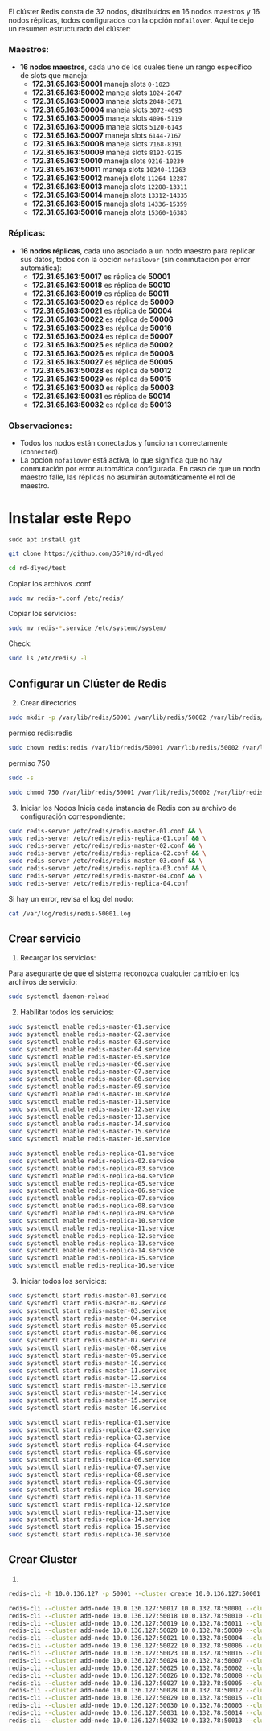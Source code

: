 El clúster Redis consta de 32 nodos, distribuidos en 16 nodos maestros y 16 nodos réplicas, todos configurados con la opción `nofailover`. Aquí te dejo un resumen estructurado del clúster:

### Maestros:
- **16 nodos maestros**, cada uno de los cuales tiene un rango específico de slots que maneja:
  - **172.31.65.163:50001** maneja slots `0-1023`
  - **172.31.65.163:50002** maneja slots `1024-2047`
  - **172.31.65.163:50003** maneja slots `2048-3071`
  - **172.31.65.163:50004** maneja slots `3072-4095`
  - **172.31.65.163:50005** maneja slots `4096-5119`
  - **172.31.65.163:50006** maneja slots `5120-6143`
  - **172.31.65.163:50007** maneja slots `6144-7167`
  - **172.31.65.163:50008** maneja slots `7168-8191`
  - **172.31.65.163:50009** maneja slots `8192-9215`
  - **172.31.65.163:50010** maneja slots `9216-10239`
  - **172.31.65.163:50011** maneja slots `10240-11263`
  - **172.31.65.163:50012** maneja slots `11264-12287`
  - **172.31.65.163:50013** maneja slots `12288-13311`
  - **172.31.65.163:50014** maneja slots `13312-14335`
  - **172.31.65.163:50015** maneja slots `14336-15359`
  - **172.31.65.163:50016** maneja slots `15360-16383`

### Réplicas:
- **16 nodos réplicas**, cada uno asociado a un nodo maestro para replicar sus datos, todos con la opción `nofailover` (sin conmutación por error automática):
  - **172.31.65.163:50017** es réplica de **50001**
  - **172.31.65.163:50018** es réplica de **50010**
  - **172.31.65.163:50019** es réplica de **50011**
  - **172.31.65.163:50020** es réplica de **50009**
  - **172.31.65.163:50021** es réplica de **50004**
  - **172.31.65.163:50022** es réplica de **50006**
  - **172.31.65.163:50023** es réplica de **50016**
  - **172.31.65.163:50024** es réplica de **50007**
  - **172.31.65.163:50025** es réplica de **50002**
  - **172.31.65.163:50026** es réplica de **50008**
  - **172.31.65.163:50027** es réplica de **50005**
  - **172.31.65.163:50028** es réplica de **50012**
  - **172.31.65.163:50029** es réplica de **50015**
  - **172.31.65.163:50030** es réplica de **50003**
  - **172.31.65.163:50031** es réplica de **50014**
  - **172.31.65.163:50032** es réplica de **50013**

### Observaciones:
- Todos los nodos están conectados y funcionan correctamente (`connected`).
- La opción `nofailover` está activa, lo que significa que no hay conmutación por error automática configurada. En caso de que un nodo maestro falle, las réplicas no asumirán automáticamente el rol de maestro.



# Instalar este Repo

```
sudo apt install git
```


```bash
git clone https://github.com/35P10/rd-dlyed
```

```bash
cd rd-dlyed/test
```

Copiar los archivos .conf

```bash
sudo mv redis-*.conf /etc/redis/
```

Copiar los servicios:
```bash
sudo mv redis-*.service /etc/systemd/system/
```

Check:
```bash
sudo ls /etc/redis/ -l
```

## Configurar un Clúster de Redis


2. Crear directorios
```bash
sudo mkdir -p /var/lib/redis/50001 /var/lib/redis/50002 /var/lib/redis/50003 /var/lib/redis/50004 /var/lib/redis/50005 /var/lib/redis/50006 /var/lib/redis/50007 /var/lib/redis/50008 /var/lib/redis/50009 /var/lib/redis/50010 /var/lib/redis/50011 /var/lib/redis/50012 /var/lib/redis/50013 /var/lib/redis/50014 /var/lib/redis/50015 /var/lib/redis/50016 /var/lib/redis/50017 /var/lib/redis/50018 /var/lib/redis/50019 /var/lib/redis/50020 /var/lib/redis/50021 /var/lib/redis/50022 /var/lib/redis/50023 /var/lib/redis/50024 /var/lib/redis/50025 /var/lib/redis/50026 /var/lib/redis/50027 /var/lib/redis/50028 /var/lib/redis/50029 /var/lib/redis/50030 /var/lib/redis/50031 /var/lib/redis/50032

```
permiso redis:redis
```bash
sudo chown redis:redis /var/lib/redis/50001 /var/lib/redis/50002 /var/lib/redis/50003 /var/lib/redis/50004 /var/lib/redis/50005 /var/lib/redis/50006 /var/lib/redis/50007 /var/lib/redis/50008 /var/lib/redis/50009 /var/lib/redis/50010 /var/lib/redis/50011 /var/lib/redis/50012 /var/lib/redis/50013 /var/lib/redis/50014 /var/lib/redis/50015 /var/lib/redis/50016 /var/lib/redis/50017 /var/lib/redis/50018 /var/lib/redis/50019 /var/lib/redis/50020 /var/lib/redis/50021 /var/lib/redis/50022 /var/lib/redis/50023 /var/lib/redis/50024 /var/lib/redis/50025 /var/lib/redis/50026 /var/lib/redis/50027 /var/lib/redis/50028 /var/lib/redis/50029 /var/lib/redis/50030 /var/lib/redis/50031 /var/lib/redis/50032
```
permiso 750
```bash
sudo -s
```

```bash
sudo chmod 750 /var/lib/redis/50001 /var/lib/redis/50002 /var/lib/redis/50003 /var/lib/redis/50004 /var/lib/redis/50005 /var/lib/redis/50006 /var/lib/redis/50007 /var/lib/redis/50008 /var/lib/redis/50009 /var/lib/redis/50010 /var/lib/redis/50011 /var/lib/redis/50012 /var/lib/redis/50013 /var/lib/redis/50014 /var/lib/redis/50015 /var/lib/redis/50016 /var/lib/redis/50017 /var/lib/redis/50018 /var/lib/redis/50019 /var/lib/redis/50020 /var/lib/redis/50021 /var/lib/redis/50022 /var/lib/redis/50023 /var/lib/redis/50024 /var/lib/redis/50025 /var/lib/redis/50026 /var/lib/redis/50027 /var/lib/redis/50028 /var/lib/redis/50029 /var/lib/redis/50030 /var/lib/redis/50031 /var/lib/redis/50032
```

3. Iniciar los Nodos
   Inicia cada instancia de Redis con su archivo de configuración correspondiente:

```bash
sudo redis-server /etc/redis/redis-master-01.conf && \
sudo redis-server /etc/redis/redis-replica-01.conf && \
sudo redis-server /etc/redis/redis-master-02.conf && \
sudo redis-server /etc/redis/redis-replica-02.conf && \
sudo redis-server /etc/redis/redis-master-03.conf && \
sudo redis-server /etc/redis/redis-replica-03.conf && \
sudo redis-server /etc/redis/redis-master-04.conf && \
sudo redis-server /etc/redis/redis-replica-04.conf
```

Si hay un error, revisa el log del nodo:
```bash
cat /var/log/redis/redis-50001.log
```


## Crear servicio 

1. Recargar los servicios:

Para asegurarte de que el sistema reconozca cualquier cambio en los archivos de servicio:

```bash
sudo systemctl daemon-reload
```

2. Habilitar todos los servicios:

```bash
sudo systemctl enable redis-master-01.service
sudo systemctl enable redis-master-02.service
sudo systemctl enable redis-master-03.service
sudo systemctl enable redis-master-04.service
sudo systemctl enable redis-master-05.service
sudo systemctl enable redis-master-06.service
sudo systemctl enable redis-master-07.service
sudo systemctl enable redis-master-08.service
sudo systemctl enable redis-master-09.service
sudo systemctl enable redis-master-10.service
sudo systemctl enable redis-master-11.service
sudo systemctl enable redis-master-12.service
sudo systemctl enable redis-master-13.service
sudo systemctl enable redis-master-14.service
sudo systemctl enable redis-master-15.service
sudo systemctl enable redis-master-16.service

sudo systemctl enable redis-replica-01.service
sudo systemctl enable redis-replica-02.service
sudo systemctl enable redis-replica-03.service
sudo systemctl enable redis-replica-04.service
sudo systemctl enable redis-replica-05.service
sudo systemctl enable redis-replica-06.service
sudo systemctl enable redis-replica-07.service
sudo systemctl enable redis-replica-08.service
sudo systemctl enable redis-replica-09.service
sudo systemctl enable redis-replica-10.service
sudo systemctl enable redis-replica-11.service
sudo systemctl enable redis-replica-12.service
sudo systemctl enable redis-replica-13.service
sudo systemctl enable redis-replica-14.service
sudo systemctl enable redis-replica-15.service
sudo systemctl enable redis-replica-16.service
```

3. Iniciar todos los servicios:
```bash
sudo systemctl start redis-master-01.service
sudo systemctl start redis-master-02.service
sudo systemctl start redis-master-03.service
sudo systemctl start redis-master-04.service
sudo systemctl start redis-master-05.service
sudo systemctl start redis-master-06.service
sudo systemctl start redis-master-07.service
sudo systemctl start redis-master-08.service
sudo systemctl start redis-master-09.service
sudo systemctl start redis-master-10.service
sudo systemctl start redis-master-11.service
sudo systemctl start redis-master-12.service
sudo systemctl start redis-master-13.service
sudo systemctl start redis-master-14.service
sudo systemctl start redis-master-15.service
sudo systemctl start redis-master-16.service

sudo systemctl start redis-replica-01.service
sudo systemctl start redis-replica-02.service
sudo systemctl start redis-replica-03.service
sudo systemctl start redis-replica-04.service
sudo systemctl start redis-replica-05.service
sudo systemctl start redis-replica-06.service
sudo systemctl start redis-replica-07.service
sudo systemctl start redis-replica-08.service
sudo systemctl start redis-replica-09.service
sudo systemctl start redis-replica-10.service
sudo systemctl start redis-replica-11.service
sudo systemctl start redis-replica-12.service
sudo systemctl start redis-replica-13.service
sudo systemctl start redis-replica-14.service
sudo systemctl start redis-replica-15.service
sudo systemctl start redis-replica-16.service
```

## Crear Cluster
1. 

```bash
redis-cli -h 10.0.136.127 -p 50001 --cluster create 10.0.136.127:50001 10.0.136.127:50002 10.0.136.127:50003 10.0.136.127:50004 10.0.136.127:50005 10.0.136.127:50006 10.0.136.127:50007 10.0.136.127:50008 10.0.136.127:50009 10.0.136.127:50010 10.0.136.127:50011 10.0.136.127:50012 10.0.136.127:50013 10.0.136.127:50014 10.0.136.127:50015 10.0.136.127:50016
```

```bash
redis-cli --cluster add-node 10.0.136.127:50017 10.0.132.78:50001 --cluster-slave
redis-cli --cluster add-node 10.0.136.127:50018 10.0.132.78:50010 --cluster-slave
redis-cli --cluster add-node 10.0.136.127:50019 10.0.132.78:50011 --cluster-slave
redis-cli --cluster add-node 10.0.136.127:50020 10.0.132.78:50009 --cluster-slave
redis-cli --cluster add-node 10.0.136.127:50021 10.0.132.78:50004 --cluster-slave
redis-cli --cluster add-node 10.0.136.127:50022 10.0.132.78:50006 --cluster-slave
redis-cli --cluster add-node 10.0.136.127:50023 10.0.132.78:50016 --cluster-slave
redis-cli --cluster add-node 10.0.136.127:50024 10.0.132.78:50007 --cluster-slave
redis-cli --cluster add-node 10.0.136.127:50025 10.0.132.78:50002 --cluster-slave
redis-cli --cluster add-node 10.0.136.127:50026 10.0.132.78:50008 --cluster-slave
redis-cli --cluster add-node 10.0.136.127:50027 10.0.132.78:50005 --cluster-slave
redis-cli --cluster add-node 10.0.136.127:50028 10.0.132.78:50012 --cluster-slave
redis-cli --cluster add-node 10.0.136.127:50029 10.0.132.78:50015 --cluster-slave
redis-cli --cluster add-node 10.0.136.127:50030 10.0.132.78:50003 --cluster-slave
redis-cli --cluster add-node 10.0.136.127:50031 10.0.132.78:50014 --cluster-slave
redis-cli --cluster add-node 10.0.136.127:50032 10.0.132.78:50013 --cluster-slave
```

